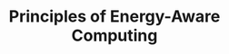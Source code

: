 ---
category: introduction
title: "Principles of Energy-Aware Computing"
description: "Introduction to the most important concepts and principles in the area of energy-aware computing."
questions:
  - Where is energy-aware computing required?
  - Where in a computer is most energy spent?
  - How much money is lost on wasted energy?
  - How can we mitigate wasting energy?
  - What are future developments?
literature:
  - Computer-Architecture-Techniques-For-Power-Efficiency
  - High-Performance-Embedded-Computing
scheduled: 2016-08-15 11:00:00
---